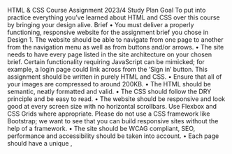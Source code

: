 HTML & CSS Course Assignment
2023/4 Study Plan
Goal
To put into practice everything you’ve learned about HTML and CSS over this course by
bringing your design alive.
Brief
• You must deliver a properly functioning, responsive website for the assignment brief
you chose in Design 1. The website should be able to navigate from one page to
another from the navigation menu as well as from buttons and/or arrows.
• The site needs to have every page listed in the site architecture on your chosen
brief. Certain functionality requiring JavaScript can be mimicked; for example, a
login page could link across from the ‘Sign in’ button. This assignment should be
written in purely HTML and CSS.
• Ensure that all of your images are compressed to around 200KB.
• The HTML should be semantic, neatly formatted and valid.
• The CSS should follow the DRY principle and be easy to read.
• The website should be responsive and look good at every screen size with no
horizontal scrollbars. Use Flexbox and CSS Grids where appropriate. Please do not
use a CSS framework like Bootstrap; we want to see that you can build responsive
sites without the help of a framework.
• The site should be WCAG compliant, SEO, performance and accessibility should be
taken into account.
• Each page should have a unique <meta name="description">, <title>, and <h1>.
• You should not use copied code in your submission. All code submitted must be
written by yourself. You may use external sources to show you how to achieve
specific effects, which should be included in your report.
Process
1. Visit this link to create your own repository from the HTML &CSS template.
2. Clone the repository to your computer using GitHub Desktop.
3. Spend some time going through your design files and thinking about which tags and
approaches you will need.
4. Write a basic plan for how to approach this, what will you do first? What will you do
last?
5. Work through your plan to create HTML and CSS files for each page.
6. Test your website using your developer tools and also test on major browsers and
various devices.
7. Validate your code using the Markup Validation Service
8. Use the WAVE Web Accessibility Evaluation Tools to test that your site matches
best practices for accessibility
9. Go through the marking criteria and ensure your website meets each criteria.
10.Deploy your site on Github Pages
11.When your site is ready, post it for Peer Review on Teams or Moodle.
12. Look at the work of your peers and write a review for them.
13.Make adjustments based on the feedback you gather.
14.Delivery in Moodle.
Submission
You need to submit the following:
• A link to your GitHub repository. Your last commit must be before your deadline.
• A link to your website, live on GitHub Pages.
• A report using the this template.
